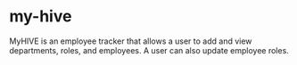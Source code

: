 # my-hive
MyHIVE is an employee tracker that allows a user to add and view departments, roles, and employees. A user can also update employee roles.
